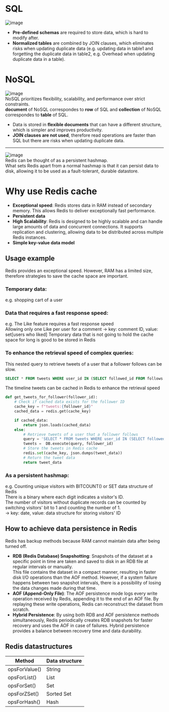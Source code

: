 # SQL
![image](https://user-images.githubusercontent.com/67142421/177896991-3d9ef63a-30d7-4c7a-9695-cc48baa8b120.png)<br>
- **Pre-defined schemas** are required to store data, which is hard to modify after.
- **Normalized tables** are combined by JOIN clauses, which eliminates risks when updating duplicate data (e.g. updating data in table1 and forgetting the duplicate data in table2, e.g. Overhead when updating duplicate data in a table).

# NoSQL
![image](https://user-images.githubusercontent.com/67142421/177898003-73e84048-afd7-4979-91f3-798c07ab27fa.png)<br>
NoSQL prioritizes flexibility, scalability, and performance over strict constraints.<br>
**document** of NoSQL correspondes to **row** of SQL and **collection** of NoSQL correspondes to **table** of SQL.<br>
- Data is stored in **flexible documents** that can have a different structure, which is simpler and improves productivity.
- **JOIN clauses are not used**, therefore read operations are faster than SQL but there are risks when updating duplicate data.

---

![image](https://github.com/vacu9708/Fundamental-knowledge/assets/67142421/6b101735-9618-4a29-af7c-f3dbf6f2473a)<br>
Redis can be thought of as a persistent hashmap.<br>
What sets Redis apart from a normal hashmap is that it can persist data to disk, allowing it to be used as a fault-tolerant, durable datastore.
# Why use Redis cache
- **Exceptional speed**: Redis stores data in RAM instead of secondary memory. This allows Redis to deliver exceptionally fast performance.
- **Persistent data**
- **High Scalability**: Redis is designed to be highly scalable and can handle large amounts of data and concurrent connections. It supports replication and clustering, allowing data to be distributed across multiple Redis instances.
- **Simple key-value data model**

## Usage example
Redis provides an exceptional speed. However, RAM has a limited size, therefore strategies to save the cache space are important.
### Temporary data:
e.g. shopping cart of a user

### Data that requires a fast response speed:
e.g. The Like feature requires a fast response speed<br>
Allowing only one Like per user for a comment -> key: comment ID, value: set[users who liked]
Temporary data that is not going to hold the cache space for long is good to be stored in Redis

### To enhance the retrieval speed of complex queries:
This nested query to retrieve tweets of a user that a follower follows can be slow.
~~~sql
SELECT * FROM tweets WHERE user_id IN (SELECT followed_id FROM follows WHERE follower_id = "abc123");
~~~
The timeline tweets can be cached in Redis to enhance the retrieval speed
~~~python
def get_tweets_for_follower(follower_id):
    # Check if cached data exists for the follower ID
    cache_key = f"tweets:{follower_id}"
    cached_data = redis.get(cache_key)

    if cached_data:
        return json.loads(cached_data)
    else:
        # Retrieve tweets of a user that a follower follows
        query = 'SELECT * FROM tweets WHERE user_id IN (SELECT followed_id FROM follows WHERE follower_id = %s)'
        tweets =  DB.execute(query, follower_id)
        # Store the tweets in Redis cache
        redis.set(cache_key, json.dumps(tweet_data))
        # Return the tweet data
        return tweet_data
~~~

### As a persistent hashmap:
e.g. Counting unique visitors with BITCOUNT() or SET data structure of Redis<br>
There is a binary where each digit indicates a visitor's ID.<br>
The number of visitors without duplicate records can be counted by switching visitors' bit to 1 and counting the number of 1.<br>
-> key: date, value: data structure for storing visitors' ID

## How to achieve data persistence in Redis
Redis has backup methods because RAM cannot maintain data after being turned off.<br>

- **RDB (Redis Database) Snapshotting**: Snapshots of the dataset at a specific point in time are taken and saved to disk in an RDB file at regular intervals or manually.<br>
This file contains the dataset in a compact manner, resulting in faster disk I/O operations than the AOF method. However, if a system failure happens between two snapshot intervals, there is a possibility of losing the data changes made during that time.
- **AOF (Append-Only File)**: The AOF persistence mode logs every write operation received by Redis, appending it to the end of an AOF file. By replaying these write operations, Redis can reconstruct the dataset from scratch.
- **Hybrid Persistence**: By using both RDB and AOF persistence methods simultaneously, Redis periodically creates RDB snapshots for faster recovery and uses the AOF in case of failures. Hybrid persistence provides a balance between recovery time and data durability.

## Redis datastructures
|Method|Data structure|
|---|---|
|opsForValue()|String|
|opsForList()|List|
|opsForSet()|Set|
|opsForZSet()|Sorted Set|
|opsForHash()|Hash|
